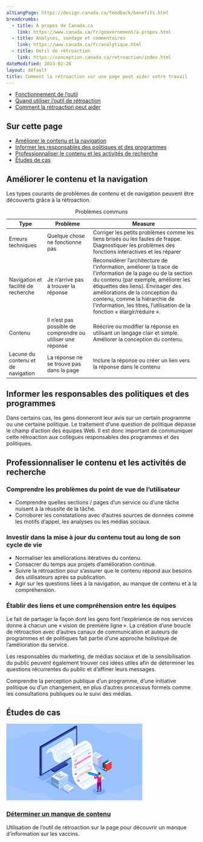 ```yaml
---
altLangPage: https://design.canada.ca/feedback/benefits.html
breadcrumbs:
  - title: À propos de Canada.ca
    link: https://www.canada.ca/fr/gouvernement/a-propos.html
  - title: Analyses, sondage et commentaires
    link: https://www.canada.ca/fr/analytique.html
  - title: Outil de rétroaction
    link: https://conception.canada.ca/retroaction/index.html
dateModified: 2023-02-28
layout: default
title: Comment la rétroaction sur une page peut aider votre travail
---
```


<div class="gc-stp-stp">
<div class="row">
<ul class="toc lst-spcd col-md-12">
<li class="col-md-4 col-sm-6"><a class="list-group-item" href="fonctionnement.html">Fonctionnement de l’outil</a></li>
<li class="col-md-4 col-sm-6"><a class="list-group-item" href="quand.html">Quand utiliser l’outil de rétroaction</a></li>
<li class="col-md-4 col-sm-6"><a class="list-group-item active" href="ameliorer.html">Comment la rétroaction peut aider</a></li>
</ul>
</div>
</div>
			    
## Sur cette page

*   [Améliorer le contenu et la navigation](#améliorer-le-contenu-et-la-navigation)
*   [Informer les responsables des politiques et des programmes](#informer-les-responsables-des-politiques-et-des-programmes)
*   [Professionnaliser le contenu et les activités de recherche](#professionnaliser-le-contenu-et-les-activités-de-recherche)
*   [Études de cas](#études-de-cas)

## Améliorer le contenu et la navigation

Les types courants de problèmes de contenu et de navigation peuvent être découverts grâce à la rétroaction.					
					
<table class="provisional gc-table table table-striped" id="myTable1">
<caption class="wb-inv">Problèmes communs</caption>

<thead>
<tr>
		<th scope="col">Type</th>
		<th scope="col">Problème</th>
		<th scope="col">Measure</th>
</tr>
</thead>

<tbody>
<tr>
		<td data-label="Type"><span class="text-left">Erreurs techniques</span></td>
		<td data-label="Problème"><span class="text-left">Quelque chose ne fonctionne pas</span></td>
		<td data-label="Measure"><span class="text-left">Corriger les petits problèmes comme les liens brisés ou les fautes de frappe. Diagnostiquer les problèmes des fonctions interactives et les réparer</span></td>
</tr>

<tr>
		<td data-label="Type"><span class="text-left">Navigation et facilité de recherche</span></td>
		<td data-label="Problème"><span class="text-left">Je n’arrive pas à trouver la réponse</span></td>
		<td data-label="Measure"><span class="text-left">Reconsidérer l’architecture de l’information, améliorer la trace de l’information de la page ou de la section du contenu (par exemple, améliorer les étiquettes des liens). Envisager des améliorations de la conception du contenu, comme la hiérarchie de l’information, les titres, l’utilisation de la fonction « élargir/réduire ».</span></td>
</tr>

<tr>
		<td data-label="Type"><span class="text-left">Contenu</span></td>
		<td data-label="Problème"><span class="text-left">Il n’est pas possible de comprendre ou utiliser une réponse</span></td>
		<td data-label="Measure"><span class="text-left">Réécrire ou modifier la réponse en utilisant un langage clair et simple. Améliorer la conception du contenu. </span></td>
</tr>

<tr>
		<td data-label="Type"><span class="text-left">Lacune du contenu et de navigation</span></td>
		<td data-label="Problème"><span class="text-left">La réponse ne se trouve pas dans la page</span></td>
		<td data-label="Measure"><span class="text-left">Inclure la réponse ou créer un lien vers la réponse dans le contenu</span></td>
</tr>
		 
</tbody>
</table>

## Informer les responsables des politiques et des programmes
Dans certains cas, les gens donneront leur avis sur un certain programme ou une certaine politique. Le traitement d’une question de politique dépasse le champ d’action des équipes Web. Il est donc important de communiquer cette rétroaction aux collègues responsables des programmes et des politiques.

## Professionnaliser le contenu et les activités de recherche

### Comprendre les problèmes du point de vue de l’utilisateur

*   Comprendre quelles sections / pages d’un service ou d’une tâche nuisent à la réussite de la tâche.
*   Corroborer les constatations avec d’autres sources de données comme les motifs d’appel, les analyses ou les médias sociaux.

### Investir dans la mise à jour du contenu tout au long de son cycle de vie

*   Normaliser les améliorations itératives du contenu.
*   Consacrer du temps aux projets d’amélioration continue.
*   Suivre la rétroaction pour s’assurer que le contenu répond aux besoins des utilisateurs après sa publication.
*   Agir sur les questions liées à la navigation, au manque de contenu et à la compréhension.

### Établir des liens et une compréhension entre les équipes

Le fait de partager la façon dont les gens font l’expérience de nos services donne à chacun une « vision de première ligne ». La création d’une boucle de rétroaction avec d’autres canaux de communication et auteurs de programmes et de politiques fait partie d’une approche holistique de l’amélioration du service.

Les responsables du marketing, de médias sociaux et de la sensibilisation du public peuvent également trouver ces idées utiles afin de déterminer les questions récurrentes du public et d’affiner leurs messages.

Comprendre la perception publique d’un programme, d’une initiative politique ou d’un changement, en plus d’autres processus formels comme les consultations publiques ou le suivi des médias.

## Études de cas

<div class="row wb-eqht-grd main-card mrgn-tp-lg"><div class="col-md-4">
<div class="hght-inhrt">
<div class="hidden-xs hidden-sm">
<img src="images/case-study-content-thumbnail.jpg" alt="" class="img-responsive mrgn-bttm-md thumbnail" />
</div>
						
<h3><a class='stretched-link' href="etude-cas-ingredients.html">Déterminer un manque de contenu</a></h3>
<p>Utilisation de l’outil de rétroaction sur la page pour découvrir un manque d’information sur les vaccins.</p>
</div>
</div>	